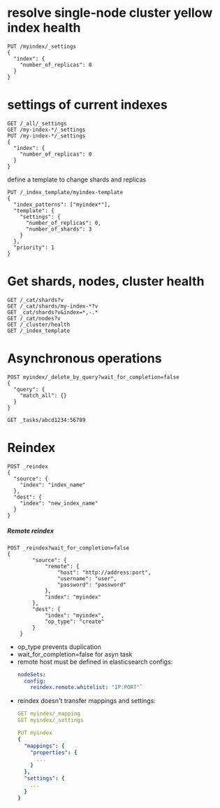 # resolve single-node cluster yellow index health
```http
PUT /myindex/_settings
{
  "index": {
    "number_of_replicas": 0
  }
}
```
# settings of current indexes
```http
GET /_all/_settings
GET /my-index-*/_settings
PUT /my-index-*/_settings
{
  "index": {
    "number_of_replicas": 0
  }
}
```
define a template to change shards and replicas
```http
PUT /_index_template/myindex-template
{
  "index_patterns": ["myindex*"],
  "template": {
    "settings": {
      "number_of_replicas": 0,
      "number_of_shards": 3
    }
  },
  "priority": 1
}
```


# Get shards, nodes, cluster health
```http
GET /_cat/shards?v
GET /_cat/shards/my-index-*?v
GET _cat/shards?v&index=*,-.*
GET /_cat/nodes?v
GET /_cluster/health
GET /_index_template
```


# Asynchronous operations
```http
POST myindex/_delete_by_query?wait_for_completion=false
{
  "query": {
    "match_all": {}
  }
}

GET _tasks/abcd1234:56789
```


# Reindex
```http
POST _reindex
{
  "source": {
    "index": "index_name"
  },
  "dest": {
    "index": "new_index_name"
  }
}
```

##### Remote reindex
```http
POST _reindex?wait_for_completion=false
{
        "source": {
            "remote": {
                "host": "http://address:port",
                "username": "user",
                "password": "password"
            },
            "index": "myindex"
        },
        "dest": {
            "index": "myindex",
            "op_type": "create"
        }
    }
```
- op_type prevents duplication
- wait_for_completion=false for asyn task
- remote host must be defined in elasticsearch configs:
  ```yml
  nodeSets:
    config:
      reindex.remote.whitelist: "IP:PORT"`
  ```
- reindex doesn't transfer mappings and settings:
  ```yml
  GET myindex/_mapping
  GET myindex/_settings
  ```
  ```yml
  PUT myindex
  {
    "mappings": {
      "properties": {
        ...
      }
    },
    "settings": {
      ...
    }
  }
  ```
